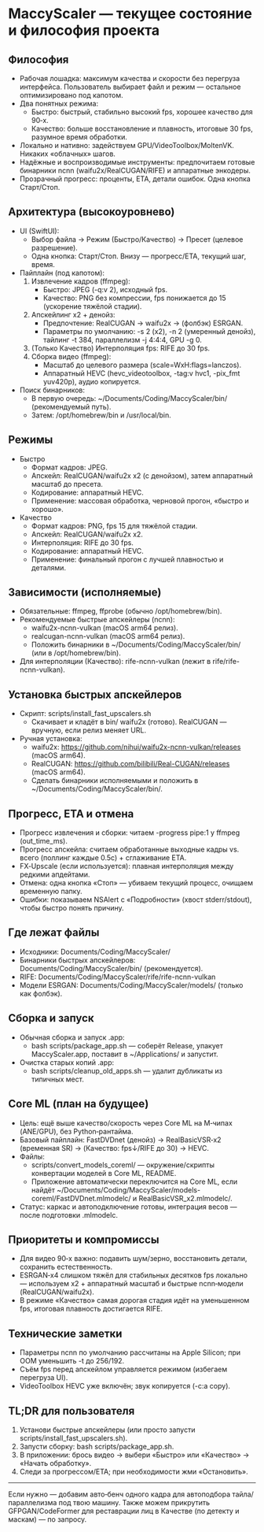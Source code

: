 # MaccyScaler — текущее состояние и философия проекта

## Философия
- Рабочая лошадка: максимум качества и скорости без перегруза интерфейса. Пользователь выбирает файл и режим — остальное оптимизировано под капотом.
- Два понятных режима:
  - Быстро: быстрый, стабильно высокий fps, хорошее качество для 90‑х.
  - Качество: больше восстановление и плавность, итоговые 30 fps, разумное время обработки.
- Локально и нативно: задействуем GPU/VideoToolbox/MoltenVK. Никаких «облачных» шагов.
- Надёжные и воспроизводимые инструменты: предпочитаем готовые бинарники ncnn (waifu2x/RealCUGAN/RIFE) и аппаратные энкодеры.
- Прозрачный прогресс: проценты, ETA, детали ошибок. Одна кнопка Старт/Стоп.

## Архитектура (высокоуровнево)
- UI (SwiftUI):
  - Выбор файла → Режим (Быстро/Качество) → Пресет (целевое разрешение).
  - Одна кнопка: Старт/Стоп. Внизу — прогресс/ETA, текущий шаг, время.
- Пайплайн (под капотом):
  1) Извлечение кадров (ffmpeg):
     - Быстро: JPEG (-q:v 2), исходный fps.
     - Качество: PNG без компрессии, fps понижается до 15 (ускорение тяжёлой стадии).
  2) Апскейлинг x2 + денойз:
     - Предпочтение: RealCUGAN → waifu2x → (фолбэк) ESRGAN.
     - Параметры по умолчанию: -s 2 (x2), -n 2 (умеренный денойз), тайлинг -t 384, параллелизм -j 4:4:4, GPU -g 0.
  3) (Только Качество) Интерполяция fps: RIFE до 30 fps.
  4) Сборка видео (ffmpeg):
     - Масштаб до целевого размера (scale=WxH:flags=lanczos).
     - Аппаратный HEVC (hevc_videotoolbox, -tag:v hvc1, -pix_fmt yuv420p), аудио копируется.
- Поиск бинарников:
  - В первую очередь: ~/Documents/Coding/MaccyScaler/bin/ (рекомендуемый путь).
  - Затем: /opt/homebrew/bin и /usr/local/bin.

## Режимы
- Быстро
  - Формат кадров: JPEG.
  - Апскейл: RealCUGAN/waifu2x x2 (с денойзом), затем аппаратный масштаб до пресета.
  - Кодирование: аппаратный HEVC.
  - Применение: массовая обработка, черновой прогон, «быстро и хорошо».
- Качество
  - Формат кадров: PNG, fps 15 для тяжёлой стадии.
  - Апскейл: RealCUGAN/waifu2x x2.
  - Интерполяция: RIFE до 30 fps.
  - Кодирование: аппаратный HEVC.
  - Применение: финальный прогон с лучшей плавностью и деталями.

## Зависимости (исполняемые)
- Обязательные: ffmpeg, ffprobe (обычно /opt/homebrew/bin).
- Рекомендуемые быстрые апскейлеры (ncnn):
  - waifu2x-ncnn-vulkan (macOS arm64 релиз).
  - realcugan-ncnn-vulkan (macOS arm64 релиз).
  - Положить бинарники в ~/Documents/Coding/MaccyScaler/bin/ (или в /opt/homebrew/bin).
- Для интерполяции (Качество): rife-ncnn-vulkan (лежит в rife/rife-ncnn-vulkan).

## Установка быстрых апскейлеров
- Скрипт: scripts/install_fast_upscalers.sh
  - Скачивает и кладёт в bin/ waifu2x (готово). RealCUGAN — вручную, если релиз меняет URL.
- Ручная установка:
  - waifu2x: https://github.com/nihui/waifu2x-ncnn-vulkan/releases (macOS arm64).
  - RealCUGAN: https://github.com/bilibili/Real-CUGAN/releases (macOS arm64).
  - Сделать бинарники исполняемыми и положить в ~/Documents/Coding/MaccyScaler/bin/.

## Прогресс, ETA и отмена
- Прогресс извлечения и сборки: читаем -progress pipe:1 у ffmpeg (out_time_ms).
- Прогресс апскейла: считаем обработанные выходные кадры vs. всего (поллинг каждые 0.5с) + сглаживание ETA.
- FX‑Upscale (если используется): плавная интерполяция между редкими апдейтами.
- Отмена: одна кнопка «Стоп» — убиваем текущий процесс, очищаем временную папку.
- Ошибки: показываем NSAlert с «Подробности» (хвост stderr/stdout), чтобы быстро понять причину.

## Где лежат файлы
- Исходники: Documents/Coding/MaccyScaler/
- Бинарники быстрых апскейлеров: Documents/Coding/MaccyScaler/bin/ (рекомендуется).
- RIFE: Documents/Coding/MaccyScaler/rife/rife-ncnn-vulkan
- Модели ESRGAN: Documents/Coding/MaccyScaler/models/ (только как фолбэк).

## Сборка и запуск
- Обычная сборка и запуск .app:
  - bash scripts/package_app.sh — соберёт Release, упакует MaccyScaler.app, поставит в ~/Applications/ и запустит.
- Очистка старых копий .app:
  - bash scripts/cleanup_old_apps.sh — удалит дубликаты из типичных мест.

## Core ML (план на будущее)
- Цель: ещё выше качество/скорость через Core ML на M‑чипах (ANE/GPU), без Python‑рантайма.
- Базовый пайплайн: FastDVDnet (денойз) → RealBasicVSR‑x2 (временная SR) → (Качество: fps↓/RIFE до 30) → HEVC.
- Файлы:
  - scripts/convert_models_coreml/ — окружение/скрипты конвертации моделей в Core ML, README.
  - Приложение автоматически переключится на Core ML, если найдёт ~/Documents/Coding/MaccyScaler/models-coreml/FastDVDnet.mlmodelc/ и RealBasicVSR_x2.mlmodelc/.
- Статус: каркас и автоподключение готовы, интеграция весов — после подготовки .mlmodelc.

## Приоритеты и компромиссы
- Для видео 90‑х важно: подавить шум/зерно, восстановить детали, сохранить естественность.
- ESRGAN‑x4 слишком тяжёл для стабильных десятков fps локально — используем x2 + аппаратный масштаб и быстрые ncnn‑модели (RealCUGAN/waifu2x).
- В режиме «Качество» самая дорогая стадия идёт на уменьшенном fps, итоговая плавность достигается RIFE.

## Технические заметки
- Параметры ncnn по умолчанию рассчитаны на Apple Silicon; при OOM уменьшить -t до 256/192.
- Съём fps перед апскейлом управляется режимом (избегаем перегруза UI).
- VideoToolbox HEVC уже включён; звук копируется (-c:a copy).

## TL;DR для пользователя
1) Установи быстрые апскейлеры (или просто запусти scripts/install_fast_upscalers.sh).
2) Запусти сборку: bash scripts/package_app.sh.
3) В приложении: брось видео → выбери «Быстро» или «Качество» → «Начать обработку».
4) Следи за прогрессом/ETA; при необходимости жми «Остановить».

***
Если нужно — добавим авто‑бенч одного кадра для автоподбора тайла/параллелизма под твою машину. Также можем прикрутить GFPGAN/CodeFormer для реставрации лиц в Качестве (по детекту и маскам) — по запросу.
